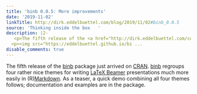 ```yaml
---
title: 'binb 0.0.5: More improvements'
date: '2019-11-02'
linkTitle: http://dirk.eddelbuettel.com/blog/2019/11/02#binb_0.0.5
source: 'Thinking inside the box   '
description: |2-
   <p>The fifth release of the <a href="http://dirk.eddelbuettel.com/code/binb.html">binb</a> package just arrived on <a href="https://cran.r-project.org">CRAN</a>. <a href="http://dirk.eddelbuettel.com/code/binb.html">binb</a> regroups four rather nice themes for writing <a href="https://www.overleaf.com/learn/latex/Beamer">LaTeX Beamer</a> presentations much more easily in (R)<a href="https://en.wikipedia.org/wiki/Markdown">Markdown</a>. As a teaser, a quick demo combining all four themes follows; documentation and examples are in the package.</p>
  <p><img src="https://eddelbuettel.github.io/bi ...
disable_comments: true
---
```

 <p>The fifth release of the <a href="http://dirk.eddelbuettel.com/code/binb.html">binb</a> package just arrived on <a href="https://cran.r-project.org">CRAN</a>. <a href="http://dirk.eddelbuettel.com/code/binb.html">binb</a> regroups four rather nice themes for writing <a href="https://www.overleaf.com/learn/latex/Beamer">LaTeX Beamer</a> presentations much more easily in (R)<a href="https://en.wikipedia.org/wiki/Markdown">Markdown</a>. As a teaser, a quick demo combining all four themes follows; documentation and examples are in the package.</p>
<p><img src="https://eddelbuettel.github.io/bi ...